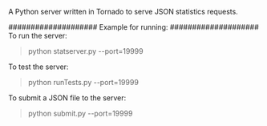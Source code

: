 A Python server written in Tornado to serve JSON statistics requests.

####################
Example for running:
####################
To run the server:	
> python statserver.py --port=19999

To test the server:
> python runTests.py --port=19999

To submit a JSON file to the server:
> python submit.py --port=19999